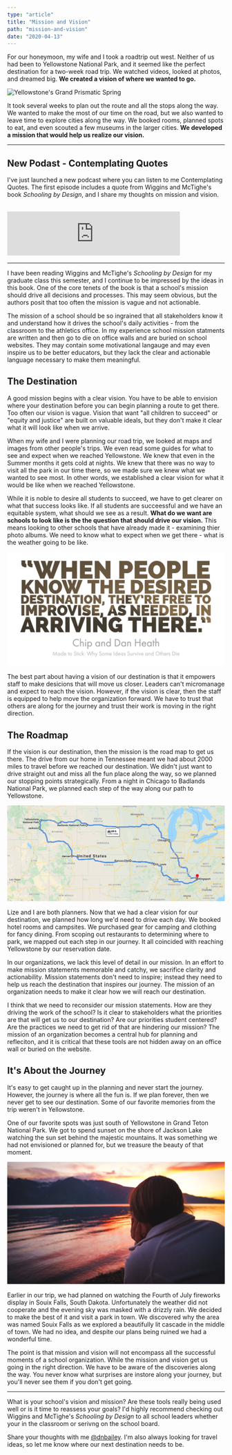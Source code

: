 ```yaml
---
type: "article"
title: "Mission and Vision"
path: "mission-and-vision"
date: "2020-04-13"
---
```


For our honeymoon, my wife and I took a roadtrip out west. Neither of us had been to Yellowstone National Park, and it seemed like the perfect destination for a two-week road trip. We watched videos, looked at photos, and dreamed big. **We created a vision of where we wanted to go.**

![Yellowstone's Grand Prismatic Spring](./yellowstone.jpg "Small spring near Yellowstone's Grand Prismic Spring / Photo credit Nathan Bailey")

It took several weeks to plan out the route and all the stops along the way. We wanted to make the most of our time on the road, but we also wanted to leave time to explore cities along the way. We booked rooms, planned spots to eat, and even scouted a few museums in the larger cities. **We developed a mission that would help us realize our vision.**

---

## New Podast - Contemplating Quotes

I've just launched a new podcast where you can listen to me Contemplating Quotes. The first episode includes a quote from Wiggins and McTighe's book _Schooling by Design_, and I share my thoughts on mission and vision.

<br>

<iframe src="https://anchor.fm/neverstoplearningwithme/embed/episodes/Mission-and-Vision--Episode-1-ectjf9" height="102px" width="400px" frameborder="0" scrolling="no"></iframe>

---

I have been reading Wiggins and McTighe's _Schooling by Design_ for my graduate class this semester, and I continue to be impressed by the ideas in this book. One of the core tenets of the book is that a school's mission should drive all decisions and processes. This may seem obvious, but the authors posit that too often the mission is vague and not actionable.

The mission of a school should be so ingrained that all stakeholders know it and understand how it drives the school's daily activities - from the classroom to the athletics office. In my experience school mission statments are written and then go to die on office walls and are buried on school websites. They may contain some motivational langauge and may even inspire us to be better educators, but they lack the clear and actionable language necessary to make them meaningful.

## The Destination

A good mission begins with a clear vision. You have to be able to envision where your destination before you can begin planning a route to get there. Too often our vision is vague. Vision that want "all children to succeed" or "equity and justice" are built on valuable ideals, but they don't make it clear what it will look like when we arrive.

When my wife and I were planning our road trip, we looked at maps and images from other people's trips. We even read some guides for what to see and expect when we reached Yellowstone. We knew that even in the Summer months it gets cold at nights. We knew that there was no way to visit all the park in our time there, so we made sure we knew what we wanted to see most. In other words, we established a clear vision for what it would be like when we reached Yellowstone.

While it is noble to desire all students to succeed, we have to get clearer on what that success looks like. If all students are succeessful and we have an equitable system, what should we see as a result. **What do we want are schools to look like is the the question that should drive our vision.** This means looking to other schools that have already made it - examining thier photo albums. We need to know what to expect when we get there - what is the weather going to be like.

!["When people know the desired destination, they're free to improvise, as needed, in arriving there."](knowdestination.png " ")

The best part about having a vision of our destination is that it empowers staff to make desicions that will move us closer. Leaders can't micromanage and expect to reach the vision. However, if the vision is clear, then the staff is equipped to help move the organization forward. We have to trust that others are along for the journey and trust their work is moving in the right direction.

## The Roadmap

If the vision is our destination, then the mission is the road map to get us there. The drive from our home in Tennessee meant we had about 2000 miles to travel before we reached our destination. We didn't just want to drive straight out and miss all the fun place along the way, so we planned our stopping points strategically. From a night in Chicago to Badlands National Park, we planned each step of the way along our path to Yellowstone.

![Road Map of Our Trip](roadmap.png "Source: Google Maps")

Lize and I are both planners. Now that we had a clear vision for our destination, we planned how long we'd need to drive each day. We booked hotel rooms and campsites. We purchased gear for camping and clothing for fancy dining. From scoping out restaurants to determining where to park, we mapped out each step in our journey. It all coincided with reaching Yellowstone by our reservation date.

In our organizations, we lack this level of detail in our mission. In an effort to make mission statements memorable and catchy, we sacrifice clarity and actionability. Mission statements don't need to inspire; instead they need to help us reach the destination that inspires our journey. The mission of an organization needs to make it clear how we will reach our destination.

I think that we need to reconsider our mission statements. How are they driving the work of the school? Is it clear to stakeholders what the priorities are that will get us to our destination? Are our priorities student centered? Are the practices we need to get rid of that are hindering our mission? The mission of an organization becomes a central hub for planning and refleciton, and it is critical that these tools are not hidden away on an office wall or buried on the website.

## It's About the Journey

It's easy to get caught up in the planning and never start the journey. However, the journey is where all the fun is. If we plan forever, then we never get to see our destination. Some of our favorite memories from the trip weren't in Yellowstone. 

One of our favorite spots was just south of Yellowstone in Grand Teton National Park. We got to spend sunset on the shore of Jackson Lake watching the sun set behind the majestic mountains. It was something we had not envisioned or planned for, but we treasure the beauty of that moment.

![Sunset in Grand Teton National Park](grandtetons.jpg "Sunset in Grand Teton National Park / Photo credit Nathan Bailey")

Earlier in our trip, we had planned on watching the Fourth of July fireworks display in Souix Falls, South Dakota. Unfortunately the weather did not cooperate and the evening sky was masked with a drizzly rain. We decided to make the best of it and visit a park in town. We discovered why the area was named Souix Falls as we explored a beautifully lit cascade in the middle of town. We had no idea, and despite our plans being ruined we had a wonderful time.

The point is that mission and vision will not encompass all the successful moments of a school organization. While the mission and vision get us going in the right direction. We have to be aware of the discoveries along the way. You never know what surprises are instore along your journey, but you'll never see them if you don't get going.

---

What is your school's vision and mission? Are these tools really being used well or is it time to reassess your goals? I'd highly recommend checking out Wiggins and McTighe's *Schooling by Design* to all school leaders whether your in the classroom or serivng on the school board.

Share your thoughts with me [@dnbailey](https://twitter.com/dnbailey). I'm also always looking for travel ideas, so let me know where our next destination needs to be.